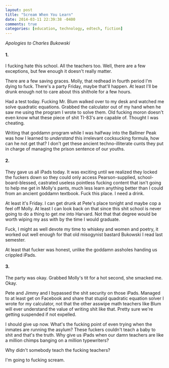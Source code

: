 ```yaml
---
layout: post
title: "Scream When You Learn"
date: 2014-03-11 22:39:38 -0400
comments: true
categories: [education, technology, edtech, fiction]
---
```


*Apologies to Charles Bukowski*

#### 1.

I fucking hate this school. All the teachers too. Well, there are a few exceptions, but few enough it doesn't really matter.

There are a few saving graces. Molly, that redhead in fourth period I'm dying to fuck. There's a party Friday, maybe that'll happen. At least I'll be drunk enough not to care about this shithole for a few hours.

Had a test today. Fucking Mr. Blum walked over to my desk and watched me solve quadratic equations. Grabbed the calculator out of my hand when he saw me using the program I wrote to solve them. Old fucking moron doesn't even know what these piece of shit TI-83's are capable of. Thought I was cheating.

<!-- more -->

Writing that goddamn program while I was halfway into the Ballmer Peak was how I learned to *understand* this irrelevant cocksucking formula, how can he not get that? I don't get these ancient techno-illiterate cunts they put in charge of managing the prison sentence of our youths.

#### 2.

They gave us all iPads today. It was exciting until we realized they locked the fuckers down so they could only access Pearson-supplied, school-board-blessed, castrated useless pointless fucking content that isn't going to help me get in Molly's pants, much less learn anything better than I could from an ancient goddamn textbook. Fuck this place. I need a drink.

At least it's Friday. I can get drunk at Pete's place tonight and maybe cop a feel off Molly. At least I can look back on that since this shit school is never going to do a thing to get *me* into Harvard. Not that that degree would be worth wiping my ass with by the time I would graduate.

Fuck, I might as well devote my time to whiskey and women and poetry, it worked out well enough for that old misogynist bastard Bukowski I read last semester.

At least that fucker was honest, unlike the goddamn assholes handing us crippled iPads.

#### 3.

The party was okay. Grabbed Molly's tit for a hot second, she smacked me. Okay.

Pete and Jimmy and I bypassed the shit security on those iPads. Managed to at least get on Facebook and share that stupid quadratic equation solver I wrote for my calculator, not that the other asswipe math teachers like Blum will ever understand the value of writing shit like that. Pretty sure we're getting suspended if not expelled.

I should give up now. What's the fucking point of even trying when the inmates are running the asylum? These fuckers couldn't teach a baby to shit and that's the truth. Why give us iPads when our damn teachers are like a million chimps banging on a million typewriters?

Why didn't somebody teach the fucking teachers?

I'm going to fucking scream.
